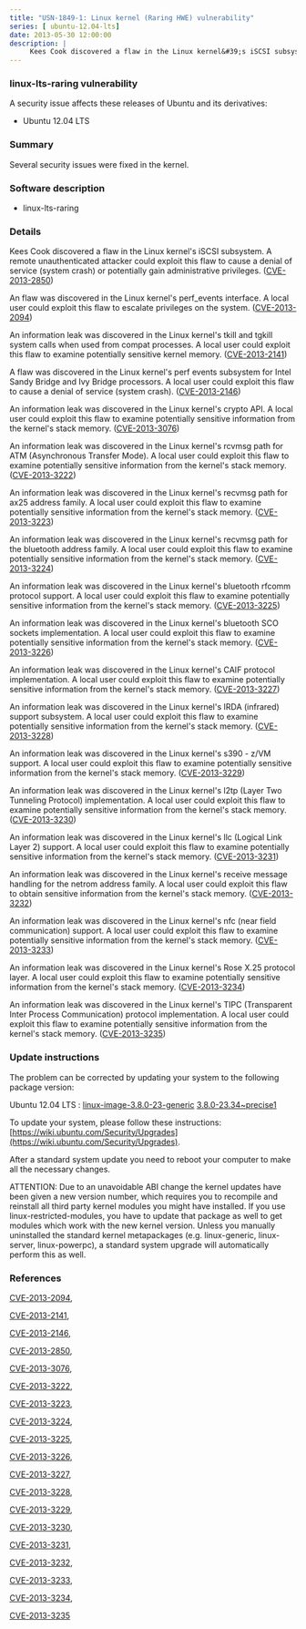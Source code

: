 ```yaml
---
title: "USN-1849-1: Linux kernel (Raring HWE) vulnerability"
series: [ ubuntu-12.04-lts]
date: 2013-05-30 12:00:00
description: |
     Kees Cook discovered a flaw in the Linux kernel&#39;s iSCSI subsystem. A remote unauthenticated attacker could exploit this flaw to cause a denial of service (system crash) or potentially gain administrative privileges. ([CVE-2013-2850](http://people.ubuntu.com/~ubuntu-security/cve/CVE-2013-2850))
--- 
```

 
### linux-lts-raring vulnerability

A security issue affects these releases of Ubuntu and its derivatives:

* Ubuntu 12.04 LTS

### Summary

Several security issues were fixed in the kernel. 

### Software description

* linux-lts-raring 

### Details

 Kees Cook discovered a flaw in the Linux kernel&#39;s iSCSI subsystem. A remote unauthenticated attacker could exploit this flaw to cause a denial of service (system crash) or potentially gain administrative privileges. ([CVE-2013-2850](http://people.ubuntu.com/~ubuntu-security/cve/CVE-2013-2850))

An flaw was discovered in the Linux kernel&#39;s perf_events interface. A local user could exploit this flaw to escalate privileges on the system. ([CVE-2013-2094](http://people.ubuntu.com/~ubuntu-security/cve/CVE-2013-2094))

An information leak was discovered in the Linux kernel&#39;s tkill and tgkill system calls when used from compat processes. A local user could exploit this flaw to examine potentially sensitive kernel memory. ([CVE-2013-2141](http://people.ubuntu.com/~ubuntu-security/cve/CVE-2013-2141))

A flaw was discovered in the Linux kernel&#39;s perf events subsystem for Intel Sandy Bridge and Ivy Bridge processors. A local user could exploit this flaw to cause a denial of service (system crash). ([CVE-2013-2146](http://people.ubuntu.com/~ubuntu-security/cve/CVE-2013-2146))

An information leak was discovered in the Linux kernel&#39;s crypto API. A local user could exploit this flaw to examine potentially sensitive information from the kernel&#39;s stack memory. ([CVE-2013-3076](http://people.ubuntu.com/~ubuntu-security/cve/CVE-2013-3076))

An information leak was discovered in the Linux kernel&#39;s rcvmsg path for ATM (Asynchronous Transfer Mode). A local user could exploit this flaw to examine potentially sensitive information from the kernel&#39;s stack memory. ([CVE-2013-3222](http://people.ubuntu.com/~ubuntu-security/cve/CVE-2013-3222))

An information leak was discovered in the Linux kernel&#39;s recvmsg path for ax25 address family. A local user could exploit this flaw to examine potentially sensitive information from the kernel&#39;s stack memory. ([CVE-2013-3223](http://people.ubuntu.com/~ubuntu-security/cve/CVE-2013-3223))

An information leak was discovered in the Linux kernel&#39;s recvmsg path for the bluetooth address family. A local user could exploit this flaw to examine potentially sensitive information from the kernel&#39;s stack memory. ([CVE-2013-3224](http://people.ubuntu.com/~ubuntu-security/cve/CVE-2013-3224))

An information leak was discovered in the Linux kernel&#39;s bluetooth rfcomm protocol support. A local user could exploit this flaw to examine potentially sensitive information from the kernel&#39;s stack memory. ([CVE-2013-3225](http://people.ubuntu.com/~ubuntu-security/cve/CVE-2013-3225))

An information leak was discovered in the Linux kernel&#39;s bluetooth SCO sockets implementation. A local user could exploit this flaw to examine potentially sensitive information from the kernel&#39;s stack memory. ([CVE-2013-3226](http://people.ubuntu.com/~ubuntu-security/cve/CVE-2013-3226))

An information leak was discovered in the Linux kernel&#39;s CAIF protocol implementation. A local user could exploit this flaw to examine potentially sensitive information from the kernel&#39;s stack memory. ([CVE-2013-3227](http://people.ubuntu.com/~ubuntu-security/cve/CVE-2013-3227))

An information leak was discovered in the Linux kernel&#39;s IRDA (infrared) support subsystem. A local user could exploit this flaw to examine potentially sensitive information from the kernel&#39;s stack memory. ([CVE-2013-3228](http://people.ubuntu.com/~ubuntu-security/cve/CVE-2013-3228))

An information leak was discovered in the Linux kernel&#39;s s390 - z/VM support. A local user could exploit this flaw to examine potentially sensitive information from the kernel&#39;s stack memory. ([CVE-2013-3229](http://people.ubuntu.com/~ubuntu-security/cve/CVE-2013-3229))

An information leak was discovered in the Linux kernel&#39;s l2tp (Layer Two Tunneling Protocol) implementation. A local user could exploit this flaw to examine potentially sensitive information from the kernel&#39;s stack memory. ([CVE-2013-3230](http://people.ubuntu.com/~ubuntu-security/cve/CVE-2013-3230))

An information leak was discovered in the Linux kernel&#39;s llc (Logical Link Layer 2) support. A local user could exploit this flaw to examine potentially sensitive information from the kernel&#39;s stack memory. ([CVE-2013-3231](http://people.ubuntu.com/~ubuntu-security/cve/CVE-2013-3231))

An information leak was discovered in the Linux kernel&#39;s receive message handling for the netrom address family. A local user could exploit this flaw to obtain sensitive information from the kernel&#39;s stack memory. ([CVE-2013-3232](http://people.ubuntu.com/~ubuntu-security/cve/CVE-2013-3232))

An information leak was discovered in the Linux kernel&#39;s nfc (near field communication) support. A local user could exploit this flaw to examine potentially sensitive information from the kernel&#39;s stack memory. ([CVE-2013-3233](http://people.ubuntu.com/~ubuntu-security/cve/CVE-2013-3233))

An information leak was discovered in the Linux kernel&#39;s Rose X.25 protocol layer. A local user could exploit this flaw to examine potentially sensitive information from the kernel&#39;s stack memory. ([CVE-2013-3234](http://people.ubuntu.com/~ubuntu-security/cve/CVE-2013-3234))

An information leak was discovered in the Linux kernel&#39;s TIPC (Transparent Inter Process Communication) protocol implementation. A local user could exploit this flaw to examine potentially sensitive information from the kernel&#39;s stack memory. ([CVE-2013-3235](http://people.ubuntu.com/~ubuntu-security/cve/CVE-2013-3235)) 

### Update instructions

The problem can be corrected by updating your system to the following package version:

Ubuntu 12.04 LTS
 : [linux-image-3.8.0-23-generic](https://launchpad.net/ubuntu/+source/linux-lts-raring) <span> [3.8.0-23.34~precise1](https://launchpad.net/ubuntu/+source/linux-lts-raring/3.8.0-23.34~precise1) </span> 

To update your system, please follow these instructions: [https://wiki.ubuntu.com/Security/Upgrades](https://wiki.ubuntu.com/Security/Upgrades).

After a standard system update you need to reboot your computer to make all the necessary changes.

ATTENTION: Due to an unavoidable ABI change the kernel updates have been given a new version number, which requires you to recompile and reinstall all third party kernel modules you might have installed. If you use linux-restricted-modules, you have to update that package as well to get modules which work with the new kernel version. Unless you manually uninstalled the standard kernel metapackages (e.g. linux-generic, linux-server, linux-powerpc), a standard system upgrade will automatically perform this as well. 

### References

 [CVE-2013-2094](http://people.ubuntu.com/~ubuntu-security/cve/CVE-2013-2094), 

 [CVE-2013-2141](http://people.ubuntu.com/~ubuntu-security/cve/CVE-2013-2141), 

 [CVE-2013-2146](http://people.ubuntu.com/~ubuntu-security/cve/CVE-2013-2146), 

 [CVE-2013-2850](http://people.ubuntu.com/~ubuntu-security/cve/CVE-2013-2850), 

 [CVE-2013-3076](http://people.ubuntu.com/~ubuntu-security/cve/CVE-2013-3076), 

 [CVE-2013-3222](http://people.ubuntu.com/~ubuntu-security/cve/CVE-2013-3222), 

 [CVE-2013-3223](http://people.ubuntu.com/~ubuntu-security/cve/CVE-2013-3223), 

 [CVE-2013-3224](http://people.ubuntu.com/~ubuntu-security/cve/CVE-2013-3224), 

 [CVE-2013-3225](http://people.ubuntu.com/~ubuntu-security/cve/CVE-2013-3225), 

 [CVE-2013-3226](http://people.ubuntu.com/~ubuntu-security/cve/CVE-2013-3226), 

 [CVE-2013-3227](http://people.ubuntu.com/~ubuntu-security/cve/CVE-2013-3227), 

 [CVE-2013-3228](http://people.ubuntu.com/~ubuntu-security/cve/CVE-2013-3228), 

 [CVE-2013-3229](http://people.ubuntu.com/~ubuntu-security/cve/CVE-2013-3229), 

 [CVE-2013-3230](http://people.ubuntu.com/~ubuntu-security/cve/CVE-2013-3230), 

 [CVE-2013-3231](http://people.ubuntu.com/~ubuntu-security/cve/CVE-2013-3231), 

 [CVE-2013-3232](http://people.ubuntu.com/~ubuntu-security/cve/CVE-2013-3232), 

 [CVE-2013-3233](http://people.ubuntu.com/~ubuntu-security/cve/CVE-2013-3233), 

 [CVE-2013-3234](http://people.ubuntu.com/~ubuntu-security/cve/CVE-2013-3234), 

 [CVE-2013-3235](http://people.ubuntu.com/~ubuntu-security/cve/CVE-2013-3235)
 
